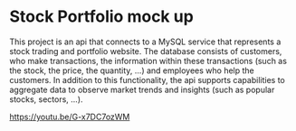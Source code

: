 # Stock Portfolio mock up

This project is an api that connects to a MySQL service that represents a stock trading and portfolio website. The database consists of customers, who make transactions, the information within these transactions (such as the stock, the price, the quantity, ...) and employees who help the customers. In addition to this functionality, the api supports capabilities to aggregate data to observe market trends and insights (such as popular stocks, sectors, ...).

https://youtu.be/G-x7DC7ozWM
